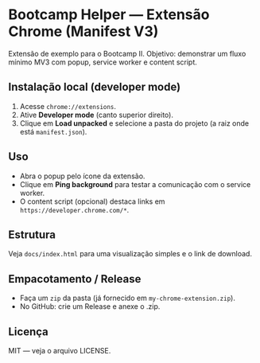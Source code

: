 # Bootcamp Helper — Extensão Chrome (Manifest V3)

Extensão de exemplo para o Bootcamp II. Objetivo: demonstrar um fluxo mínimo MV3 com popup, service worker e content script.

## Instalação local (developer mode)
1. Acesse `chrome://extensions`.
2. Ative **Developer mode** (canto superior direito).
3. Clique em **Load unpacked** e selecione a pasta do projeto (a raiz onde está `manifest.json`).

## Uso
- Abra o popup pelo ícone da extensão.
- Clique em **Ping background** para testar a comunicação com o service worker.
- O content script (opcional) destaca links em `https://developer.chrome.com/*`.

## Estrutura
Veja `docs/index.html` para uma visualização simples e o link de download.

## Empacotamento / Release
- Faça um `zip` da pasta (já fornecido em `my-chrome-extension.zip`).
- No GitHub: crie um Release e anexe o .zip.

## Licença
MIT — veja o arquivo LICENSE.
